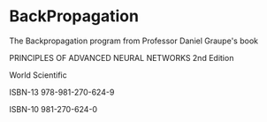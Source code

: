 # BackPropagation


The Backpropagation program from Professor Daniel Graupe's book

PRINCIPLES OF ADVANCED NEURAL NETWORKS
2nd Edition

World Scientific

ISBN-13 978-981-270-624-9

ISBN-10 981-270-624-0

